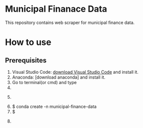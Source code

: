 # Municipal Finanace Data
This repository contains web scraper for municipal finance data.

# How to use

## Prerequisites
1. Visual Studio Code: [download Visual Studio Code](https://code.visualstudio.com/download) and install it.
2. Anaconda: [download anaconda] and install it.
3. Go to terminal(or cmd) and type
4. 
5. ```termianl
6. $ conda create -n municipal-finance-data
7. $ 
8. ```
